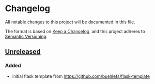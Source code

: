 # Changelog

All notable changes to this project will be documented in this file.

The format is based on [Keep a Changelog](https://keepachangelog.com/en/1.0.0/),
and this project adheres to [Semantic Versioning](https://semver.org/spec/v2.0.0.html).

## [Unreleased]

### Added

- Initial flask template from <https://github.com/buehlefs/flask-template>


<!-- TODO insert link! -->
[unreleased]: https://github.com/UST-QuAntiL/qhana-plugin-runner/
